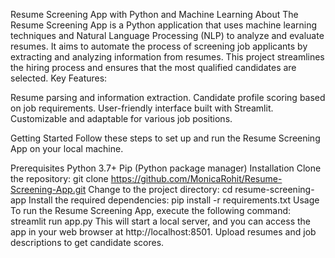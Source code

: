 Resume Screening App with Python and Machine Learning
About
The Resume Screening App is a Python application that uses machine learning techniques and Natural Language Processing (NLP) to analyze and evaluate resumes. It aims to automate the process of screening job applicants by extracting and analyzing information from resumes. This project streamlines the hiring process and ensures that the most qualified candidates are selected.
Key Features:

Resume parsing and information extraction.
Candidate profile scoring based on job requirements.
User-friendly interface built with Streamlit.
Customizable and adaptable for various job positions.

Getting Started
Follow these steps to set up and run the Resume Screening App on your local machine.

Prerequisites
Python 3.7+
Pip (Python package manager)
Installation
Clone the repository:
git clone https://github.com/MonicaRohit/Resume-Screening-App.git
Change to the project directory:
cd resume-screening-app
Install the required dependencies:
pip install -r requirements.txt
Usage
To run the Resume Screening App, execute the following command:
streamlit run app.py
This will start a local server, and you can access the app in your web browser at http://localhost:8501. Upload resumes and job descriptions to get candidate scores.





